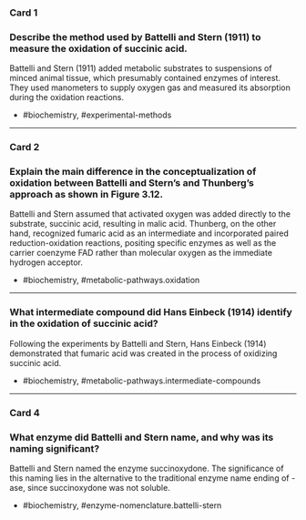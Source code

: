### Card 1

### Describe the method used by Battelli and Stern (1911) to measure the oxidation of succinic acid. 

Battelli and Stern (1911) added metabolic substrates to suspensions of minced animal tissue, which presumably contained enzymes of interest. They used manometers to supply oxygen gas and measured its absorption during the oxidation reactions.

- #biochemistry, #experimental-methods

---

### Card 2

### Explain the main difference in the conceptualization of oxidation between Battelli and Stern’s and Thunberg’s approach as shown in Figure 3.12.

Battelli and Stern assumed that activated oxygen was added directly to the substrate, succinic acid, resulting in malic acid. Thunberg, on the other hand, recognized fumaric acid as an intermediate and incorporated paired reduction-oxidation reactions, positing specific enzymes as well as the carrier coenzyme FAD rather than molecular oxygen as the immediate hydrogen acceptor.

- #biochemistry, #metabolic-pathways.oxidation

---

### What intermediate compound did Hans Einbeck (1914) identify in the oxidation of succinic acid?

Following the experiments by Battelli and Stern, Hans Einbeck (1914) demonstrated that fumaric acid was created in the process of oxidizing succinic acid.

- #biochemistry, #metabolic-pathways.intermediate-compounds

---

### Card 4

### What enzyme did Battelli and Stern name, and why was its naming significant?

Battelli and Stern named the enzyme succinoxydone. The significance of this naming lies in the alternative to the traditional enzyme name ending of -ase, since succinoxydone was not soluble.

- #biochemistry, #enzyme-nomenclature.battelli-stern